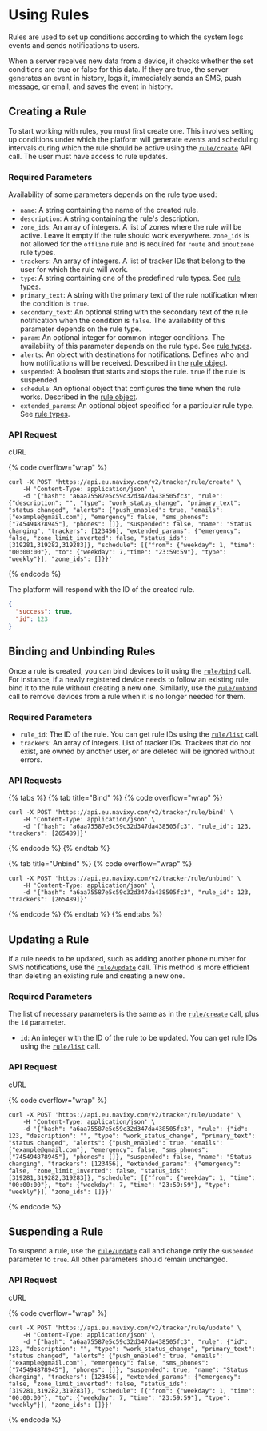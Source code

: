 # Using Rules

Rules are used to set up conditions according to which the system logs events and sends notifications to users.

When a server receives new data from a device, it checks whether the set conditions are true or false for this data. If they are true, the server generates an event in history, logs it, immediately sends an SMS, push message, or email, and saves the event in history.

## Creating a Rule

To start working with rules, you must first create one. This involves setting up conditions under which the platform will generate events and scheduling intervals during which the rule should be active using the [`rule/create`](../../resources/tracking/tracker/rules/rule.md#create) API call. The user must have access to rule updates.

### Required Parameters

Availability of some parameters depends on the rule type used:

* `name`: A string containing the name of the created rule.
* `description`: A string containing the rule's description.
* `zone_ids`: An array of integers. A list of zones where the rule will be active. Leave it empty if the rule should work everywhere. `zone_ids` is not allowed for the `offline` rule and is required for `route` and `inoutzone` rule types.
* `trackers`: An array of integers. A list of tracker IDs that belong to the user for which the rule will work.
* `type`: A string containing one of the predefined rule types. See [rule types](../../resources/tracking/tracker/rules/rule_types.md).
* `primary_text`: A string with the primary text of the rule notification when the condition is `true`.
* `secondary_text`: An optional string with the secondary text of the rule notification when the condition is `false`. The availability of this parameter depends on the rule type.
* `param`: An optional integer for common integer conditions. The availability of this parameter depends on the rule type. See [rule types](../../resources/tracking/tracker/rules/rule_types.md).
* `alerts`: An object with destinations for notifications. Defines who and how notifications will be received. Described in the [rule object](../../resources/tracking/tracker/rules/rule.md#rule-object).
* `suspended`: A boolean that starts and stops the rule. `true` if the rule is suspended.
* `schedule`: An optional object that configures the time when the rule works. Described in the [rule object](../../resources/tracking/tracker/rules/rule.md#rule-object).
* `extended_params`: An optional object specified for a particular rule type. See [rule types](../../resources/tracking/tracker/rules/rule_types.md).

### API Request

cURL

{% code overflow="wrap" %}
```shell
curl -X POST 'https://api.eu.navixy.com/v2/tracker/rule/create' \
    -H 'Content-Type: application/json' \
    -d '{"hash": "a6aa75587e5c59c32d347da438505fc3", "rule": {"description": "", "type": "work_status_change", "primary_text": "status changed", "alerts": {"push_enabled": true, "emails": ["example@gmail.com"], "emergency": false, "sms_phones": ["745494878945"], "phones": []}, "suspended": false, "name": "Status changing", "trackers": [123456], "extended_params": {"emergency": false, "zone_limit_inverted": false, "status_ids": [319281,319282,319283]}, "schedule": [{"from": {"weekday": 1, "time": "00:00:00"}, "to": {"weekday": 7,"time": "23:59:59"}, "type": "weekly"}], "zone_ids": []}}'
```
{% endcode %}

The platform will respond with the ID of the created rule.

```json
{
  "success": true,
  "id": 123
}
```

## Binding and Unbinding Rules

Once a rule is created, you can bind devices to it using the [`rule/bind`](../../resources/tracking/tracker/rules/rule.md#bind) call. For instance, if a newly registered device needs to follow an existing rule, bind it to the rule without creating a new one. Similarly, use the [`rule/unbind`](../../resources/tracking/tracker/rules/rule.md#unbind) call to remove devices from a rule when it is no longer needed for them.

### Required Parameters

* `rule_id`: The ID of the rule. You can get rule IDs using the [`rule/list`](../../resources/tracking/tracker/rules/rule.md#list) call.
* `trackers`: An array of integers. List of tracker IDs. Trackers that do not exist, are owned by another user, or are deleted will be ignored without errors.

### API Requests

{% tabs %}
{% tab title="Bind" %}
{% code overflow="wrap" %}
```shell
curl -X POST 'https://api.eu.navixy.com/v2/tracker/rule/bind' \
    -H 'Content-Type: application/json' \
    -d '{"hash": "a6aa75587e5c59c32d347da438505fc3", "rule_id": 123, "trackers": [265489]}'
```
{% endcode %}
{% endtab %}

{% tab title="Unbind" %}
{% code overflow="wrap" %}
```shell
curl -X POST 'https://api.eu.navixy.com/v2/tracker/rule/unbind' \
    -H 'Content-Type: application/json' \
    -d '{"hash": "a6aa75587e5c59c32d347da438505fc3", "rule_id": 123, "trackers": [265489]}'
```
{% endcode %}
{% endtab %}
{% endtabs %}

## Updating a Rule

If a rule needs to be updated, such as adding another phone number for SMS notifications, use the [`rule/update`](../../resources/tracking/tracker/rules/rule.md#update) call. This method is more efficient than deleting an existing rule and creating a new one.

### Required Parameters

The list of necessary parameters is the same as in the [`rule/create`](use-rules.md#creating-a-rule) call, plus the `id` parameter.

* `id`: An integer with the ID of the rule to be updated. You can get rule IDs using the [`rule/list`](../../resources/tracking/tracker/rules/rule.md#list) call.

### API Request

cURL

{% code overflow="wrap" %}
```shell
curl -X POST 'https://api.eu.navixy.com/v2/tracker/rule/update' \
    -H 'Content-Type: application/json' \
    -d '{"hash": "a6aa75587e5c59c32d347da438505fc3", "rule": {"id": 123, "description": "", "type": "work_status_change", "primary_text": "status changed", "alerts": {"push_enabled": true, "emails": ["example@gmail.com"], "emergency": false, "sms_phones": ["745494878945"], "phones": []}, "suspended": false, "name": "Status changing", "trackers": [123456], "extended_params": {"emergency": false, "zone_limit_inverted": false, "status_ids": [319281,319282,319283]}, "schedule": [{"from": {"weekday": 1, "time": "00:00:00"}, "to": {"weekday": 7, "time": "23:59:59"}, "type": "weekly"}], "zone_ids": []}}'
```
{% endcode %}

## Suspending a Rule

To suspend a rule, use the [`rule/update`](../../resources/tracking/tracker/rules/rule.md#update) call and change only the `suspended` parameter to `true`. All other parameters should remain unchanged.

### API Request

cURL

{% code overflow="wrap" %}
```shell
curl -X POST 'https://api.eu.navixy.com/v2/tracker/rule/update' \
    -H 'Content-Type: application/json' \
    -d '{"hash": "a6aa75587e5c59c32d347da438505fc3", "rule": {"id": 123, "description": "", "type": "work_status_change", "primary_text": "status changed", "alerts": {"push_enabled": true, "emails": ["example@gmail.com"], "emergency": false, "sms_phones": ["745494878945"], "phones": []}, "suspended": true, "name": "Status changing", "trackers": [123456], "extended_params": {"emergency": false, "zone_limit_inverted": false, "status_ids": [319281,319282,319283]}, "schedule": [{"from": {"weekday": 1, "time": "00:00:00"}, "to": {"weekday": 7, "time": "23:59:59"}, "type": "weekly"}], "zone_ids": []}}'
```
{% endcode %}
